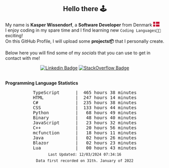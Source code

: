 ## <p align="center">Hello there 🕹️</p>

My name is **Kasper Wissendorf**, a **Software Developer** from Denmark <img src="/icons/denmark85.PNG" width="20"><br/>
I enjoy coding in my spare time and I find learning new `Coding Languages👨‍💻` exciting!<br/>
On this GitHub Profile, I will upload some **projects📦** that I personally create.

Below here you will find some of my *socials* that you can use to get in contact with me! 
<div align="center">
  
[![Linkedin Badge](https://img.shields.io/badge/-LinkedIn-blue?style=flat-square&logo=Linkedin&logoColor=white)](https://www.linkedin.com/in/kasper-wissendorf-7279011b6/)
[![StackOverflow Badge](https://img.shields.io/badge/-Stack%20Overflow-FE7A16?style=flat-square&logo=Stack-Overflow&logoColor=white)](https://stackoverflow.com/users/18100435/kasper-wissendorf)
</div>

<br>
<strong>Programming Language Statistics</strong>
<br>
<div align="center">
<pre>
TypeScript      |  465 hours 38 minutes
HTML            |  247 hours 14 minutes
C#              |  235 hours 38 minutes
CSS             |  133 hours 44 minutes
Python          |   68 hours 49 minutes
Binary          |   48 hours 40 minutes
JavaScript      |   23 hours 32 minutes
C++             |   20 hours 56 minutes
mcfunction      |   18 hours 11 minutes
Java            |   02 hours 26 minutes
Blazor          |   02 hours 23 minutes
Lua             |   00 hours 43 minutes
<sub>Last Updated: 12/03/2024 07:34:16</sub>
<sub>Data first recorded on 31th. January of 2022</sub>
</pre>
</div>

